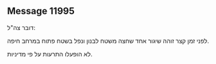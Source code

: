 ## Message 11995

דובר צה"ל:

לפני זמן קצר זוהה שיגור אחד שחצה משטח לבנון ונפל בשטח פתוח במרחב חיפה.

לא הופעלו התרעות על פי מדיניות.

